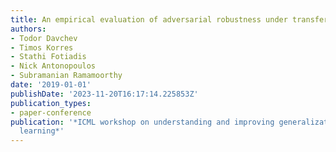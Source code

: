 ```yaml
---
title: An empirical evaluation of adversarial robustness under transfer learning
authors:
- Todor Davchev
- Timos Korres
- Stathi Fotiadis
- Nick Antonopoulos
- Subramanian Ramamoorthy
date: '2019-01-01'
publishDate: '2023-11-20T16:17:14.225853Z'
publication_types:
- paper-conference
publication: '*ICML workshop on understanding and improving generalization in deep
  learning*'
---
```

